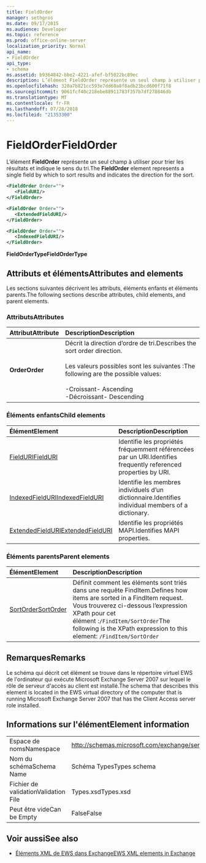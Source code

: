 ```yaml
---
title: FieldOrder
manager: sethgros
ms.date: 09/17/2015
ms.audience: Developer
ms.topic: reference
ms.prod: office-online-server
localization_priority: Normal
api_name:
- FieldOrder
api_type:
- schema
ms.assetid: b9364842-bbe2-4221-afef-bf5022bc89ec
description: L’élément FieldOrder représente un seul champ à utiliser pour trier les résultats et indique le sens du tri.
ms.openlocfilehash: 320a7b821cc593e7dd60a8f8adb23bcd600f71f8
ms.sourcegitcommit: 9061fcf40c218ebe88911783f357b7df278846db
ms.translationtype: MT
ms.contentlocale: fr-FR
ms.lasthandoff: 07/28/2018
ms.locfileid: "21353300"
---
```

# <a name="fieldorder"></a><span data-ttu-id="5ec96-103">FieldOrder</span><span class="sxs-lookup"><span data-stu-id="5ec96-103">FieldOrder</span></span>

<span data-ttu-id="5ec96-104">L’élément **FieldOrder** représente un seul champ à utiliser pour trier les résultats et indique le sens du tri.</span><span class="sxs-lookup"><span data-stu-id="5ec96-104">The **FieldOrder** element represents a single field by which to sort results and indicates the direction for the sort.</span></span> 
  
```xml
<FieldOrder Order="">
   <FieldURI/>
</FieldOrder>
```

```xml
<FieldOrder Order="">
   <ExtendedFieldURI/> 
</FieldOrder>
```

```xml
<FieldOrder Order="">
   <IndexedFieldURI/>
</FieldOrder>
```

<span data-ttu-id="5ec96-105">**FieldOrderType**</span><span class="sxs-lookup"><span data-stu-id="5ec96-105">**FieldOrderType**</span></span>

## <a name="attributes-and-elements"></a><span data-ttu-id="5ec96-106">Attributs et éléments</span><span class="sxs-lookup"><span data-stu-id="5ec96-106">Attributes and elements</span></span>

<span data-ttu-id="5ec96-107">Les sections suivantes décrivent les attributs, éléments enfants et éléments parents.</span><span class="sxs-lookup"><span data-stu-id="5ec96-107">The following sections describe attributes, child elements, and parent elements.</span></span>
  
### <a name="attributes"></a><span data-ttu-id="5ec96-108">Attributs</span><span class="sxs-lookup"><span data-stu-id="5ec96-108">Attributes</span></span>

|<span data-ttu-id="5ec96-109">**Attribut**</span><span class="sxs-lookup"><span data-stu-id="5ec96-109">**Attribute**</span></span>|<span data-ttu-id="5ec96-110">**Description**</span><span class="sxs-lookup"><span data-stu-id="5ec96-110">**Description**</span></span>|
|:-----|:-----|
|<span data-ttu-id="5ec96-111">**Order**</span><span class="sxs-lookup"><span data-stu-id="5ec96-111">**Order**</span></span> <br/> | <span data-ttu-id="5ec96-112">Décrit la direction d’ordre de tri.</span><span class="sxs-lookup"><span data-stu-id="5ec96-112">Describes the sort order direction.</span></span><br/><br/> <span data-ttu-id="5ec96-113">Les valeurs possibles sont les suivantes :</span><span class="sxs-lookup"><span data-stu-id="5ec96-113">The following are the possible values:</span></span> <br/> <br/><span data-ttu-id="5ec96-114">-Croissant</span><span class="sxs-lookup"><span data-stu-id="5ec96-114">-  Ascending</span></span>  <br/><span data-ttu-id="5ec96-115">-Décroissant</span><span class="sxs-lookup"><span data-stu-id="5ec96-115">-  Descending</span></span>  <br/> |
   
### <a name="child-elements"></a><span data-ttu-id="5ec96-116">Éléments enfants</span><span class="sxs-lookup"><span data-stu-id="5ec96-116">Child elements</span></span>

|<span data-ttu-id="5ec96-117">**Élément**</span><span class="sxs-lookup"><span data-stu-id="5ec96-117">**Element**</span></span>|<span data-ttu-id="5ec96-118">**Description**</span><span class="sxs-lookup"><span data-stu-id="5ec96-118">**Description**</span></span>|
|:-----|:-----|
|[<span data-ttu-id="5ec96-119">FieldURI</span><span class="sxs-lookup"><span data-stu-id="5ec96-119">FieldURI</span></span>](fielduri.md) <br/> |<span data-ttu-id="5ec96-120">Identifie les propriétés fréquemment référencées par un URI.</span><span class="sxs-lookup"><span data-stu-id="5ec96-120">Identifies frequently referenced properties by URI.</span></span>  <br/> |
|[<span data-ttu-id="5ec96-121">IndexedFieldURI</span><span class="sxs-lookup"><span data-stu-id="5ec96-121">IndexedFieldURI</span></span>](indexedfielduri.md) <br/> |<span data-ttu-id="5ec96-122">Identifie les membres individuels d’un dictionnaire.</span><span class="sxs-lookup"><span data-stu-id="5ec96-122">Identifies individual members of a dictionary.</span></span>  <br/> |
|[<span data-ttu-id="5ec96-123">ExtendedFieldURI</span><span class="sxs-lookup"><span data-stu-id="5ec96-123">ExtendedFieldURI</span></span>](extendedfielduri.md) <br/> |<span data-ttu-id="5ec96-124">Identifie les propriétés MAPI.</span><span class="sxs-lookup"><span data-stu-id="5ec96-124">Identifies MAPI properties.</span></span>  <br/> |
   
### <a name="parent-elements"></a><span data-ttu-id="5ec96-125">Éléments parents</span><span class="sxs-lookup"><span data-stu-id="5ec96-125">Parent elements</span></span>

|<span data-ttu-id="5ec96-126">**Élément**</span><span class="sxs-lookup"><span data-stu-id="5ec96-126">**Element**</span></span>|<span data-ttu-id="5ec96-127">**Description**</span><span class="sxs-lookup"><span data-stu-id="5ec96-127">**Description**</span></span>|
|:-----|:-----|
|[<span data-ttu-id="5ec96-128">SortOrder</span><span class="sxs-lookup"><span data-stu-id="5ec96-128">SortOrder</span></span>](sortorder.md) <br/> |<span data-ttu-id="5ec96-129">Définit comment les éléments sont triés dans une requête FindItem.</span><span class="sxs-lookup"><span data-stu-id="5ec96-129">Defines how items are sorted in a FindItem request.</span></span>  <br/> <span data-ttu-id="5ec96-130">Vous trouverez ci-dessous l’expression XPath pour cet élément :`/FindItem/SortOrder`</span><span class="sxs-lookup"><span data-stu-id="5ec96-130">The following is the XPath expression to this element:  `/FindItem/SortOrder`</span></span> <br/> |
   
## <a name="remarks"></a><span data-ttu-id="5ec96-131">Remarques</span><span class="sxs-lookup"><span data-stu-id="5ec96-131">Remarks</span></span>

<span data-ttu-id="5ec96-132">Le schéma qui décrit cet élément se trouve dans le répertoire virtuel EWS de l'ordinateur qui exécute Microsoft Exchange Server 2007 sur lequel le rôle de serveur d'accès au client est installé.</span><span class="sxs-lookup"><span data-stu-id="5ec96-132">The schema that describes this element is located in the EWS virtual directory of the computer that is running Microsoft Exchange Server 2007 that has the Client Access server role installed.</span></span>
  
## <a name="element-information"></a><span data-ttu-id="5ec96-133">Informations sur l'élément</span><span class="sxs-lookup"><span data-stu-id="5ec96-133">Element information</span></span>

|||
|:-----|:-----|
|<span data-ttu-id="5ec96-134">Espace de noms</span><span class="sxs-lookup"><span data-stu-id="5ec96-134">Namespace</span></span>  <br/> |http://schemas.microsoft.com/exchange/services/2006/types  <br/> |
|<span data-ttu-id="5ec96-135">Nom du schéma</span><span class="sxs-lookup"><span data-stu-id="5ec96-135">Schema Name</span></span>  <br/> |<span data-ttu-id="5ec96-136">Schéma Types</span><span class="sxs-lookup"><span data-stu-id="5ec96-136">Types schema</span></span>  <br/> |
|<span data-ttu-id="5ec96-137">Fichier de validation</span><span class="sxs-lookup"><span data-stu-id="5ec96-137">Validation File</span></span>  <br/> |<span data-ttu-id="5ec96-138">Types.xsd</span><span class="sxs-lookup"><span data-stu-id="5ec96-138">Types.xsd</span></span>  <br/> |
|<span data-ttu-id="5ec96-139">Peut être vide</span><span class="sxs-lookup"><span data-stu-id="5ec96-139">Can be Empty</span></span>  <br/> |<span data-ttu-id="5ec96-140">False</span><span class="sxs-lookup"><span data-stu-id="5ec96-140">False</span></span>  <br/> |
   
## <a name="see-also"></a><span data-ttu-id="5ec96-141">Voir aussi</span><span class="sxs-lookup"><span data-stu-id="5ec96-141">See also</span></span>

- [<span data-ttu-id="5ec96-142">Éléments XML de EWS dans Exchange</span><span class="sxs-lookup"><span data-stu-id="5ec96-142">EWS XML elements in Exchange</span></span>](ews-xml-elements-in-exchange.md)

